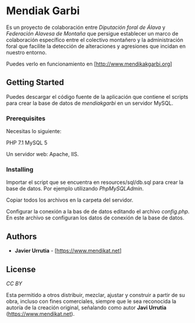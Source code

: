 # Mendiak Garbi

Es un proyecto de colaboración entre *Diputación foral de Álava* y *Federación Alavesa de Montaña* que persigue establecer un marco de colaboración específico entre el colectivo montañero y la administración foral que facilite la detección de alteraciones y agresiones que incidan en nuestro entorno.

Puedes verlo en funcionamiento en [http://www.mendikakgarbi.org]

## Getting Started

Puedes descargar el código fuente de la aplicación que contiene el scripts para crear la base de datos de *mendiakgarbi* en un servidor MySQL.

### Prerequisites

Necesitas lo siguiente:

PHP 7.1
MySQL 5

Un servidor web: Apache, IIS.

### Installing

Importar el script que se encuentra en resources/sql/db.sql para crear la base de datos. Por ejemplo utilizando *PhpMySQLAdmin*.

Copiar todos los archivos en la carpeta del servidor.

Configurar la conexión a la bas de de datos editando el archivo *config.php*. En este archivo se configuran los datos de conexión de la base de datos.

## Authors

* **Javier Urrutia** - [https://www.mendikat.net]

## License

*CC BY*

Esta permitido a otros distribuir, mezclar, ajustar y construir a partir de su obra, incluso con fines comerciales, siempre que le sea reconocida la autoría de la creación original, señalando como autor **Javi Urrutia** (https://www.mendikat.net).
